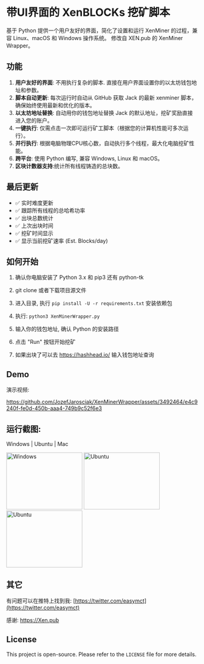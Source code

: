 # 带UI界面的 XenBLOCKs 挖矿脚本

基于 Python 提供一个用户友好的界面，简化了设置和运行 XenMiner 的过程，兼容 Linux、macOS 和 Windows 操作系统。
修改自 XEN.pub 的 XenMiner Wrapper。

## 功能

1. **用户友好的界面**: 不用执行复杂的脚本. 直接在用户界面设置你的以太坊钱包地址和参数。
2. **脚本自动更新**: 每次运行时自动从 GitHub 获取 Jack 的最新 xenminer 脚本，确保始终使用最新和优化的版本。
3. **以太坊地址替换**: 自动用你的钱包地址替换 Jack 的默认地址，挖矿奖励直接进入您的账户。
4. **一键执行**: 仅需点击一次即可运行矿工脚本（根据您的计算机性能可多次运行）。
5. **并行执行**: 根据电脑物理CPU核心数，自动执行多个线程，最大化电脑挖矿性能。
6. **跨平台**: 使用 Python 编写, 兼容 Windows, Linux 和 macOS。
7. **区块计数器支持**:统计所有线程铸造的总块数。


## 最后更新

* ✅ 实时难度更新
* ✅ 跟踪所有线程的总哈希功率
* ✅ 出块总数统计
* ✅ 上次出块时间
* ✅ 挖矿时间显示
* ✅ 显示当前挖矿速率 (Est. Blocks/day)


## 如何开始

1. 确认你电脑安装了 Python 3.x 和 pip3 还有 python-tk
2. git clone 或者下载项目源文件
3. 进入目录, 执行 `pip install -U -r requirements.txt` 安装依赖包
4. 执行: `python3 XenMinerWrapper.py`
 
5. 输入你的钱包地址, 确认 Python 的安装路径
6. 点击 "Run" 按钮开始挖矿
7. 如果出块了可以去 https://hashhead.io/ 输入钱包地址查询
   

## Demo

演示视频:

https://github.com/JozefJarosciak/XenMinerWrapper/assets/3492464/e4c9240f-fe0d-450b-aaa4-749b9c52f6e3


## 运行截图:

Windows | Ubuntu |  Mac

[<img src="https://github.com/JozefJarosciak/XenMinerWrapper/assets/3492464/7ea6253e-758e-43cc-b825-90c4efee0999" width="200" height="150" alt="Windows">](https://github.com/JozefJarosciak/XenMinerWrapper/assets/3492464/7ea6253e-758e-43cc-b825-90c4efee0999)
[<img src="https://github.com/JozefJarosciak/XenMinerWrapper/assets/3492464/39feb6ba-ce7a-4ec8-96e0-b379fd628763" width="200" height="150" alt="Ubuntu">](https://github.com/JozefJarosciak/XenMinerWrapper/assets/3492464/39feb6ba-ce7a-4ec8-96e0-b379fd628763)
[<img src="https://github.com/JozefJarosciak/XenMinerWrapper/assets/3492464/2554b79f-20d1-42a5-ae70-521fb8fcd8f0" width="200" height="150" alt="Ubuntu">](https://github.com/JozefJarosciak/XenMinerWrapper/assets/3492464/2554b79f-20d1-42a5-ae70-521fb8fcd8f0)

## 其它

有问题可以在推特上找到我: [https://twitter.com/easymct](https://twitter.com/easymct)

感谢: https://Xen.pub

## License

This project is open-source. Please refer to the `LICENSE` file for more details.
